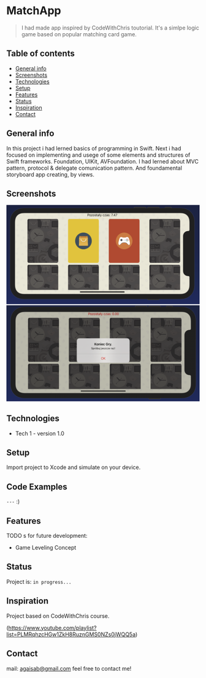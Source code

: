 # MatchApp

>  I had made app inspired by CodeWithChris toutorial.
It's a simlpe logic game based on popular matching card game. 


## Table of contents
* [General info](#general-info)
* [Screenshots](#screenshots)
* [Technologies](#technologies)
* [Setup](#setup)
* [Features](#features)
* [Status](#status)
* [Inspiration](#inspiration)
* [Contact](#contact)

## General info

In this project i had lerned basics of programming in Swift.
Next i had focused on implementing and usege of some elements and structures of Swift frameworks.
Foundation, UIKit, AVFoundation. 
I had lerned about MVC pattern, protocol & delegate comunication pattern.
And foundamental storyboard app creating, by views. 

## Screenshots
![Example Screenshot1](./Screenshots/matchApp_screenshot1.png)
![Example Screenshot1](./Screenshots/matchApp_screenshot2.png)

## Technologies
* Tech 1 - version 1.0

## Setup
Import project to Xcode and simulate on your device. 

## Code Examples
`---` :)

## Features
TODO s for future development:
* Game Leveling Concept

## Status
Project is:  `in progress...`

## Inspiration
Project based on CodeWithChris course.

(https://www.youtube.com/playlist?list=PLMRqhzcHGw1ZkH8RuznGMS0NZs0jWQQ5a)

## Contact
mail: agaisab@gmail.com feel free to contact me!
